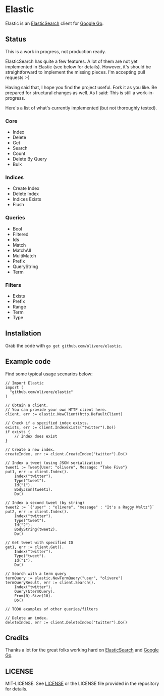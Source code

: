 # Elastic

Elastic is an 
[ElasticSearch](http://www.elasticsearch.org/) 
client for
[Google Go](http://www.golang.org/).

## Status

This is a work in progress, not production ready.

ElasticSearch has quite a few features. A lot of them are
not yet implemented in Elastic (see below for details). 
However, it's should be straightforward to implement 
the missing pieces. I'm accepting pull requests :-)

Having said that, I hope you find the project useful. Fork it
as you like. Be prepared for structural changes as well.
As I said: This is still a work-in-progress.

Here's a list of what's currently implemented (but
not thoroughly tested).

### Core

* Index
* Delete
* Get
* Search
* Count
* Delete By Query
* Bulk

### Indices

* Create Index
* Delete Index
* Indices Exists
* Flush

### Queries

* Bool
* Filtered
* Ids
* Match
* MatchAll
* MultiMatch
* Prefix
* QueryString
* Term

### Filters

* Exists
* Prefix
* Range
* Term
* Type

## Installation

Grab the code with `go get github.com/olivere/elastic`.

## Example code

Find some typical usage scenarios below:

    // Import Elastic
    import (
      "github.com/olivere/elastic"
    )

    // Obtain a client. 
    // You can provide your own HTTP client here.
    client, err := elastic.NewClient(http.DefaultClient)
    
    // Check if a specified index exists.
    exists, err := client.IndexExists("twitter").Do()
    if exists {
        // Index does exist
    }

    // Create a new index.
    createIndex, err := client.CreateIndex("twitter").Do()

    // Index a tweet (using JSON serialization)
    tweet1 := Tweet{User: "olivere", Message: "Take Five"}
    put1, err := client.Index().
        Index("twitter").
        Type("tweet").
        Id("1").
        BodyJson(tweet1).
        Do()
    
    // Index a second tweet (by string)
    tweet2 := `{"user" : "olivere", "message" : "It's a Raggy Waltz"}`
    put2, err := client.Index().
        Index("twitter").
        Type("tweet").
        Id("2").
        BodyString(tweet2).
        Do()

    // Get tweet with specified ID
    get1, err := client.Get().
        Index("twitter").
        Type("tweet").
        Id("1").
        Do()
    
    // Search with a term query
    termQuery := elastic.NewTermQuery("user", "olivere")
    termQueryResult, err := client.Search().
        Index("twitter").
        Query(&termQuery).
        From(0).Size(10).
        Do()

    // TODO examples of other queries/filters

    // Delete an index.
    deleteIndex, err := client.DeleteIndex("twitter").Do()


## Credits

Thanks a lot for the great folks working hard on
[ElasticSearch](http://www.elasticsearch.org/) 
and
[Google Go](http://www.golang.org/).

## LICENSE

MIT-LICENSE. See [LICENSE](http://olivere.mit-license.org/)
or the LICENSE file provided in the repository for details.

